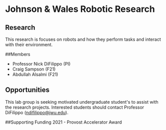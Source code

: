 # Johnson & Wales Robotic Research

## Research
This research is focuses on robots and how they perform tasks and interact with their environment.

##Members
- Professor Nick DiFilippo (PI)
- Craig Sampson (F21)
- Abdullah Alsalmi (F21)


## Opportunities
This lab group is seeking motivated undergraduate student's to assist with the research projects. Interested students should contact Professor DiFilippo (ndifilippo@jwu.edu).

##Supporting Funding
2021 - Provost Accelerator Award

